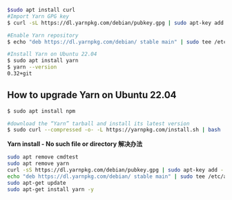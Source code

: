 ```bash
$sudo apt install curl
#Import Yarn GPG key
$ curl -sL https://dl.yarnpkg.com/debian/pubkey.gpg | sudo apt-key add -

#Enable Yarn repository
$ echo "deb https://dl.yarnpkg.com/debian/ stable main" | sudo tee /etc/apt/sources.list.d/yarn.list

#Install Yarn on Ubuntu 22.04
$ sudo apt install yarn
$ yarn --version
0.32+git
```

## How to upgrade Yarn on Ubuntu 22.04

```bash
$ sudo apt install npm

#download the “Yarn” tarball and install its latest version 
$ sudo curl --compressed -o- -L https://yarnpkg.com/install.sh | bash
```



**Yarn install - No such file or directory 解决办法**

```bash
sudo apt remove cmdtest
sudo apt remove yarn
curl -sS https://dl.yarnpkg.com/debian/pubkey.gpg | sudo apt-key add -
echo "deb https://dl.yarnpkg.com/debian/ stable main" | sudo tee /etc/apt/sources.list.d/yarn.list
sudo apt-get update
sudo apt-get install yarn -y
```

